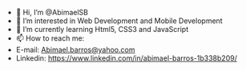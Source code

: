 - 👋 Hi, I’m @AbimaelSB
- 👀 I’m interested in Web Development and Mobile Development
- 🌱 I’m currently learning Html5, CSS3 and JavaScript
- 📫 How to reach me:
- E-mail: Abimael.barros@yahoo.com
- Linkedin: https://www.linkedin.com/in/abimael-barros-1b338b209/

<!---
AbimaelSB/AbimaelSB is a ✨ special ✨ repository because its `README.md` (this file) appears on your GitHub profile.
You can click the Preview link to take a look at your changes.
--->
